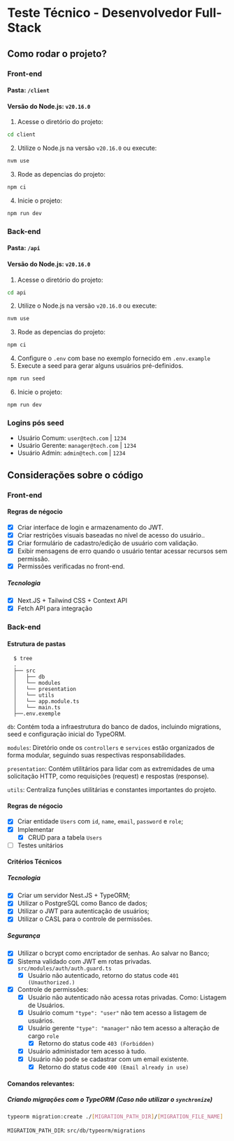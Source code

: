 # Teste Técnico - Desenvolvedor Full-Stack

## Como rodar o projeto?

### Front-end

#### Pasta: `/client`

#### Versão do Node.js: `v20.16.0`

1. Acesse o diretório do projeto:

```bash
cd client
```

2. Utilize o Node.js na versão `v20.16.0` ou execute:

```bash
nvm use
```

3. Rode as depencias do projeto:

```bash
npm ci
```

4. Inicie o projeto:

```bash
npm run dev
```

### Back-end

#### Pasta: `/api`

#### Versão do Node.js: `v20.16.0`

1. Acesse o diretório do projeto:

```bash
cd api
```

2. Utilize o Node.js na versão `v20.16.0` ou execute:

```bash
nvm use
```

3. Rode as depencias do projeto:

```bash
npm ci
```

4. Configure o `.env` com base no exemplo fornecido em `.env.example`
5. Execute a seed para gerar alguns usuários pré-definidos.

```bash
npm run seed
```

6. Inicie o projeto:

```bash
npm run dev
```

### Logins pós seed

- Usuário Comum: `user@tech.com` | `1234`
- Usuário Gerente: `manager@tech.com` | `1234`
- Usuário Admin: `admin@tech.com` | `1234`

## Considerações sobre o código

### Front-end

#### Regras de négocio

- [x] Criar interface de login e armazenamento do JWT.
- [x] Criar restrições visuais baseadas no nível de acesso do usuário..
- [x] Criar formulário de cadastro/edição de usuário com validação.
- [x] Exibir mensagens de erro quando o usuário tentar acessar recursos sem
      permissão.
- [x] Permissões verificadas no front-end.

##### Tecnologia

- [x] Next.JS + Tailwind CSS + Context API
- [x] Fetch API para integração

### Back-end

#### Estrutura de pastas

```shell
  $ tree
  .
  ├── src
  │   ├── db
  │   └── modules
  │   └── presentation
  │   └── utils
  │   └── app.module.ts
  │   └── main.ts
  ├──.env.exemple
```

`db`: Contém toda a infraestrutura do banco de dados, incluindo migrations, seed e configuração inicial do TypeORM.

`modules`: Diretório onde os `controllers` e `services` estão organizados de forma modular, seguindo suas respectivas responsabilidades.

`presentation`: Contém utilitários para lidar com as extremidades de uma solicitação HTTP, como requisições (request) e respostas (response).

`utils`: Centraliza funções utilitárias e constantes importantes do projeto.

#### Regras de négocio

- [x] Criar entidade `Users` com `id`, `name`, `email`, `password` e `role`;
- [x] Implementar
  - [x] CRUD para a tabela `Users`
- [ ] Testes unitários

#### Critérios Técnicos

##### Tecnologia

- [x] Criar um servidor Nest.JS + TypeORM;
- [x] Utilizar o PostgreSQL como Banco de dados;
- [x] Utilizar o JWT para autenticação de usuários;
- [x] Utilizar o CASL para o controle de permissões.

##### Segurança

- [x] Utilizar o bcrypt como encriptador de senhas. Ao salvar no Banco;
- [x] Sistema validado com JWT em rotas privadas. `src/modules/auth/auth.guard.ts`
  - [x] Usuário não autenticado, retorno do status code `401 (Unauthorized.)`
- [x] Controle de permissões:
  - [x] Usuário não autenticado não acessa rotas privadas. Como: Listagem de Usuários.
  - [x] Usuário comum `"type": "user"` não tem acesso a listagem de usuários.
  - [x] Usuário gerente `"type": "manager"` não tem acesso a alteração de cargo `role`
    - [x] Retorno do status code `403 (Forbidden)`
  - [x] Usuário administador tem acesso à tudo.
  - [x] Usuário não pode se cadastrar com um email existente.
    - [x] Retorno do status code `400 (Email already in use)`

#### Comandos relevantes:

##### Criando migrações com o TypeORM (Caso não utilizar o `synchronize`)

```bash
typeorm migration:create ./[MIGRATION_PATH_DIR]/[MIGRATION_FILE_NAME]
```

`MIGRATION_PATH_DIR`: `src/db/typeorm/migrations`
